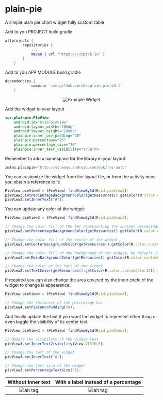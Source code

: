 # plain-pie
A simple plain pie chart widget fully customizable

Add to you PROJECT build.gradle
```groovy
allprojects {
		repositories {
			...
			maven { url "https://jitpack.io" }
		}
	}
```

Add to you APP MODULE build.gradle
```groovy
dependencies {
	        compile 'com.github.zurche:plain-pie:v0.1'
	}
```
<p align="center">
  <img src="https://github.com/zurche/plain-pie/blob/master/img/pie_1.png" alt="Example Widget"/>
</p>

Add the widget to your layout
```xml
<az.plainpie.PieView
    android:id="@+id/pieView"
    android:layout_width="200dp"
    android:layout_height="200dp"
    plainpie:inner_pie_padding="30"
    plainpie:percentage="75"
    plainpie:percentage_size="70"
    plainpie:inner_text_visibility="true"/>
```

Remember to add a namespace for the library in your layout:
```javascript
xmlns:plainpie="http://schemas.android.com/apk/res-auto"
```

You can customize the widget from the layout file, or from the activity once you obtain a reference to it:
```javascript
PieView pieView3 = (PieView) findViewById(R.id.pieView3);
pieView3.setPercentageBackgroundColor(getResources().getColor(R.color.customColor2));
pieView3.setInnerText("A");
```

You can update any color of the widget:
```javascript
PieView pieView2 = (PieView) findViewById(R.id.pieView2);

// Change the color fill of the bar representing the current percentage
pieView2.setPercentageBackgroundColor(getResources().getColor(R.color.customColor1));

// Change the color fill of the center of the widget
pieView2.setCenterBackgroundColor(getResources().getColor(R.color.customColor21));

// Change the color fill of the background of the widget, by default is transparent
pieView2.setMainBackgroundColor(getResources().getColor(R.color.customColor5));

// Change the color of the text of the widget
pieView2.setTextColor(getResources().getColor(R.color.customColor12));
```

If required you can also change the area covered by the inner circle of the widget to change is appearence:
```javascript
PieView pieView4 = (PieView) findViewById(R.id.pieView4);

// Change the thickness of the percentage bar
pieView4.setPieInnerPadding(50);
```

And finally update the text if you want the widget to represent other thing or even toggle the visibility of its center text:
```javascript
PieView pieView3 = (PieView) findViewById(R.id.pieView3);

// Update the visibility of the widget text
pieView3.setInnerTextVisibility(View.VISIBLE);

// Change the text of the widget
pieView3.setInnerText("A");

// Change the text size of the widget
pieView3.setPercentageTextSize(35);
```

Without inner text         |  With a label instead of a percentage
:-------------------------:|:-------------------------:
![alt tag](https://github.com/zurche/plain-pie/blob/master/img/pie_3.png) | ![alt tag](https://github.com/zurche/plain-pie/blob/master/img/pie_2.png)



